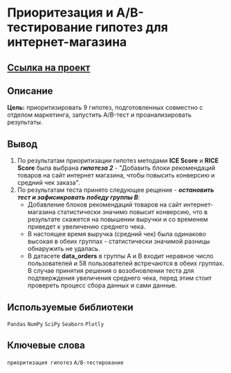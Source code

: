 # Приоритезация и A/B-тестирование гипотез для интернет-магазина

## [Ссылка на проект](https://nbviewer.org/github/KSingular/yp_da_projects/blob/17fc4d577f71f792866db8cb86cc519eebdc6a03/set_07_AB_online_market/set_07_AB_online_market.ipynb)

## Описание
**Цель:** приоритизировать 9 гипотез, подготовленных совместно с отделом маркетинга, запустить A/B-тест и проанализировать результаты.

## Вывод
1. По результатам приоритизации гипотез методами **ICE Score** и **RICE Score** была выбрана ***гипотеза 2*** - "Добавить блоки рекомендаций товаров на сайт интернет магазина, чтобы повысить конверсию и средний чек заказа".  
2. По результатам теста принято следующее рещение - ***остановить тест и зафисикровать победу группы В***:  
   * Добавление блоков рекомендаций товаров на сайт интернет-магазина статистически значимо повысит конверсию, что в результате скажется на повышении выручки и со временем приведет к увеличению среднего чека.  
   * В настоящее время выручка (средний чек) была одинаково высокая в обеих группах - статистически значимой разницы обнаружить не удалась.  
   * В датасете **data_orders** в группы А и В входит неравное число пользователей и 58 пользователей встречаются в обеих группах. В случае принятия решения о возобновлении теста для подтверждения увеличения среднего чека, перед этим стоит провереть процесс сбора данных и сами данные.
   
## Используемые библиотеки
`Pandas` `NumPy` `SciPy` `Seaborn` `Plotly` 

## Ключевые слова
`приоритизация гипотез` `A/B-тестирование` 